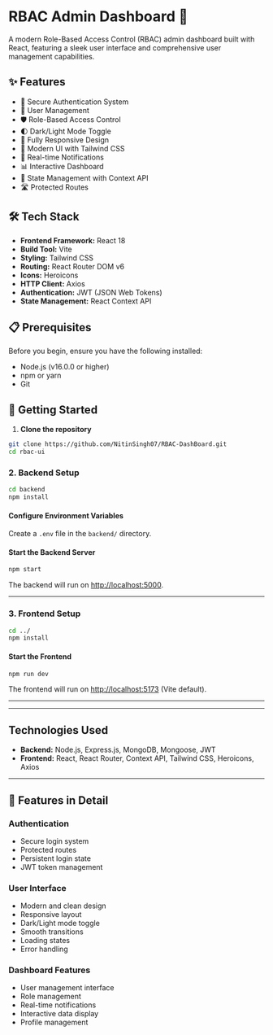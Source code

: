 # RBAC Admin Dashboard 🚀

A modern Role-Based Access Control (RBAC) admin dashboard built with React, featuring a sleek user interface and comprehensive user management capabilities.

## ✨ Features

- 🔐 Secure Authentication System
- 👥 User Management
- 🛡️ Role-Based Access Control
- 🌓 Dark/Light Mode Toggle
- 📱 Fully Responsive Design
- 🎨 Modern UI with Tailwind CSS
- 🔔 Real-time Notifications
- 📊 Interactive Dashboard
- 🔄 State Management with Context API
- 🛣️ Protected Routes

## 🛠️ Tech Stack

- **Frontend Framework:** React 18
- **Build Tool:** Vite
- **Styling:** Tailwind CSS
- **Routing:** React Router DOM v6
- **Icons:** Heroicons
- **HTTP Client:** Axios
- **Authentication:** JWT (JSON Web Tokens)
- **State Management:** React Context API

## 📋 Prerequisites

Before you begin, ensure you have the following installed:
- Node.js (v16.0.0 or higher)
- npm or yarn
- Git

## 🚀 Getting Started

1. **Clone the repository**

```bash
git clone https://github.com/NitinSingh07/RBAC-DashBoard.git
cd rbac-ui
```
### 2. Backend Setup

```bash
cd backend
npm install
```

#### Configure Environment Variables

Create a `.env` file in the `backend/` directory.

#### Start the Backend Server

```bash
npm start
```
The backend will run on [http://localhost:5000](http://localhost:5000).

---

### 3. Frontend Setup

```bash
cd ../
npm install
```

#### Start the Frontend

```bash
npm run dev
```
The frontend will run on [http://localhost:5173](http://localhost:5173) (Vite default).

---
---

## Technologies Used

- **Backend:** Node.js, Express.js, MongoDB, Mongoose, JWT
- **Frontend:** React, React Router, Context API, Tailwind CSS, Heroicons, Axios

---


## 🎨 Features in Detail

### Authentication
- Secure login system
- Protected routes
- Persistent login state
- JWT token management

### User Interface
- Modern and clean design
- Responsive layout
- Dark/Light mode toggle
- Smooth transitions
- Loading states
- Error handling

### Dashboard Features
- User management interface
- Role management
- Real-time notifications
- Interactive data display
- Profile management

